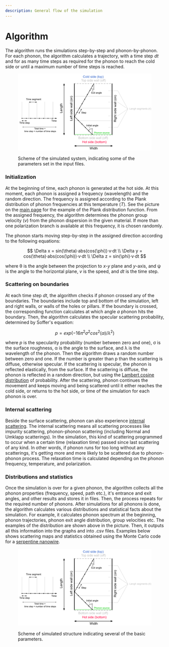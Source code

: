 ```yaml
---
description: General flow of the simulation
---
```


# Algorithm

The algorithm runs the simulations step-by-step and phonon-by-phonon. For each phonon, the algorithm calculates a trajectory, with a time step _dt_ and for as many time steps as required for the phonon to reach the cold side or until a maximum number of time steps is reached.

<figure><img src="../.gitbook/assets/MCscheme.png" alt=""><figcaption><p>Scheme of the simulated system, indicating some of the parameters set in the input files.</p></figcaption></figure>

### Initialization

At the beginning of time, each phonon is generated at the hot side. At this moment, each phonon is assigned a frequency (wavelength) and the random direction. The frequency is assigned according to the Plank distribution of phonon frequencies at this temperature (_T_). See the picture on the [main page](./) for the example of the Plank distribution function. From the assigned frequency, the algorithm determines the phonon group velocity (_v_) from the phonon dispersion in the given material. If more than one polarization branch is available at this frequency, it is chosen randomly.

The phonon starts moving step-by-step in the assigned direction according to the following equations:

$$
\Delta x = sin(\theta)·abs(cos(\phi))·v·dt
\\
\Delta y = cos(\theta)·abs(cos(\phi))·v·dt
\\
\Delta z = sin(\phi)·v·dt
$$

where θ is the angle between the projection to _x-y_ plane and _y_-axis, and ψ is the angle to the horizontal plane, _v_ is the speed, and _dt_ is the time step.

### Scattering on boundaries

At each time step _dt_, the algorithm checks if phonon crossed any of the boundaries. The boundaries include top and bottom of the simulation, left and right walls, or walls of the holes or pillars. If the boundary is crossed, the corresponding function calculates at which angle _a_ phonon hits the boundary. Then, the algorithm calculates the specular scattering probability, determined by Soffer's equation:

$$
p = exp(-16 \pi ^2 \sigma^2 cos^2(\alpha) / \lambda ^2)
$$

where _p_ is the specularity probability (number between zero and one), σ is the surface roughness, α is the angle to the surface, and λ is the wavelength of the phonon. Then the algorithm draws a random number between zero and one. If the number is greater than p than the scattering is diffuse, otherwise specular. If the scattering is specular, the phonon is reflected elastically, from the surface. If the scattering is diffuse, the phonon is reflected in a random direction, but using the [Lambert cosine distribution](https://en.wikipedia.org/wiki/Lambert's\_cosine\_law) of probability. After the scattering, phonon continues the movement and keeps moving and being scattered until it either reaches the cold side, or returns to the hot side, or time of the simulation for each phonon is over.

### Internal scattering

Beside the surface scattering, phonon can also experience [internal scattering](https://en.wikipedia.org/wiki/Phonon\_scattering). The internal scattering means all scattering processes like impurity scattering, phonon-phonon scattering (including Normal and Umklapp scatterings). In the simulation, this kind of scattering programmed to occur when a certain time (relaxation time) passed since last scattering of any kind. In other words, if phonon runs for too long without any scatterings, it's getting more and more likely to be scattered due to phonon-phonon process. The relaxation time is calculated depending on the phonon frequency, temperature, and polarization.

### Distributions and statistics

Once the simulation is over for a given phonon, the algorithm collects all the phonon properties (frequency, speed, path etc.), it's entrance and exit angles, and other results and stores it in files. Then, the process repeats for the required number of phonons. After simulations for all phonons is done, the algorithm calculates various distributions and statistical facts about the simulation. For example, it calculates phonon spectrum at the beginning, phonon trajectories, phonon exit angle distribution, group velocities etc. The examples of the distribution are shown above in the picture. Then, it outputs all this information into the graphs and into .csv files. Examples below shows scattering maps and statistics obtained using the Monte Carlo code for a [serpentine nanowire](https://pubs.rsc.org/en/content/articlelanding/2019/NR/C9NR03863A).

<figure><img src="../.gitbook/assets/MCscheme.png" alt=""><figcaption><p>Scheme of simulated structure indicating several of the basic parameters.</p></figcaption></figure>
